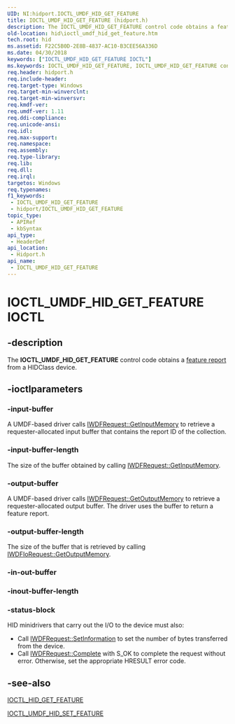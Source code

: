 ```yaml
---
UID: NI:hidport.IOCTL_UMDF_HID_GET_FEATURE
title: IOCTL_UMDF_HID_GET_FEATURE (hidport.h)
description: The IOCTL_UMDF_HID_GET_FEATURE control code obtains a feature report from a HIDClass device.
old-location: hid\ioctl_umdf_hid_get_feature.htm
tech.root: hid
ms.assetid: F22C5B0D-2E8B-4837-AC10-B3CEE56A336D
ms.date: 04/30/2018
keywords: ["IOCTL_UMDF_HID_GET_FEATURE IOCTL"]
ms.keywords: IOCTL_UMDF_HID_GET_FEATURE, IOCTL_UMDF_HID_GET_FEATURE control, IOCTL_UMDF_HID_GET_FEATURE control code, hid.ioctl_umdf_hid_get_feature, hidport/IOCTL_UMDF_HID_GET_FEATURE, umdf.ioctl_umdf_hid_get_feature
req.header: hidport.h
req.include-header: 
req.target-type: Windows
req.target-min-winverclnt: 
req.target-min-winversvr: 
req.kmdf-ver: 
req.umdf-ver: 1.11
req.ddi-compliance: 
req.unicode-ansi: 
req.idl: 
req.max-support: 
req.namespace: 
req.assembly: 
req.type-library: 
req.lib: 
req.dll: 
req.irql: 
targetos: Windows
req.typenames: 
f1_keywords:
 - IOCTL_UMDF_HID_GET_FEATURE
 - hidport/IOCTL_UMDF_HID_GET_FEATURE
topic_type:
 - APIRef
 - kbSyntax
api_type:
 - HeaderDef
api_location:
 - Hidport.h
api_name:
 - IOCTL_UMDF_HID_GET_FEATURE
---
```


# IOCTL_UMDF_HID_GET_FEATURE IOCTL


## -description

The <b>IOCTL_UMDF_HID_GET_FEATURE</b> 
   control code obtains a <a href="/windows-hardware/drivers/hid/introduction-to-hid-concepts">feature report</a> from a HIDClass device.

## -ioctlparameters

### -input-buffer

A UMDF-based driver calls <a href="/windows-hardware/drivers/ddi/wudfddi/nf-wudfddi-iwdfiorequest-getinputmemory">IWDFRequest::GetInputMemory</a> to retrieve a requester-allocated input buffer that contains the report ID of the collection.

### -input-buffer-length

The size of the buffer obtained by calling <a href="/windows-hardware/drivers/ddi/wudfddi/nf-wudfddi-iwdfiorequest-getinputmemory">IWDFRequest::GetInputMemory</a>.

### -output-buffer

A UMDF-based driver calls <a href="/windows-hardware/drivers/ddi/wudfddi/nf-wudfddi-iwdfiorequest-getoutputmemory">IWDFRequest::GetOutputMemory</a> to retrieve a requester-allocated output buffer. The driver uses the buffer to return a feature report.

### -output-buffer-length

The size of the buffer that is retrieved by calling <a href="/windows-hardware/drivers/ddi/wudfddi/nf-wudfddi-iwdfiorequest-getoutputmemory">IWDFIoRequest::GetOutputMemory</a>.

### -in-out-buffer

### -inout-buffer-length

### -status-block

HID minidrivers that carry out the I/O to the device must also:

<ul>
<li>Call <a href="/windows-hardware/drivers/ddi/wudfddi/nf-wudfddi-iwdfiorequest-setinformation">IWDFRequest::SetInformation</a> to set the number of bytes transferred from the device.</li>
<li>Call <a href="/windows-hardware/drivers/ddi/wudfddi/nf-wudfddi-iwdfiorequest-complete">IWDFRequest::Complete</a> with S_OK to complete the request without error. Otherwise, set the appropriate HRESULT error code.</li>
</ul>

## -see-also

<a href="/windows-hardware/drivers/ddi/hidclass/ni-hidclass-ioctl_hid_get_feature">IOCTL_HID_GET_FEATURE</a>



<a href="/windows-hardware/drivers/ddi/hidport/ni-hidport-ioctl_umdf_hid_set_feature">IOCTL_UMDF_HID_SET_FEATURE</a>